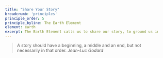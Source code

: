 ```yaml
---
title: "Share Your Story"
breadcrumb: 'principles'
principle_order: 5
principle_byline: The Earth Element
element: earth
excerpt: The Earth Element calls us to share our story, to ground us in our connections to others.
---
```


> A story should have a beginning, a middle and an end, but not necessarily in that order.
<cite>Jean-Luc Godard</cite>
